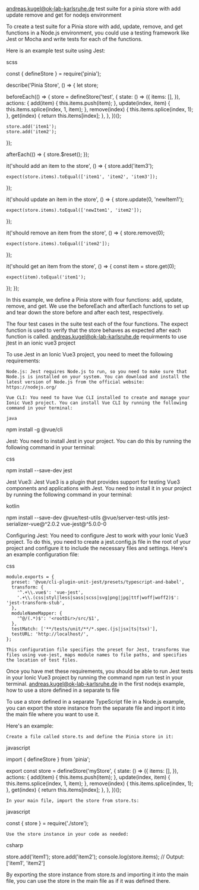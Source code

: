 andreas.kugel@ok-lab-karlsruhe.de
test suite for a pinia store with add update remove and get for nodejs environment

To create a test suite for a Pinia store with add, update, remove, and get functions in a Node.js environment, you could use a testing framework like Jest or Mocha and write tests for each of the functions.

Here is an example test suite using Jest:

scss

const { defineStore } = require('pinia');

describe('Pinia Store', () => {
  let store;

  beforeEach(() => {
    store = defineStore('test', {
      state: () => ({
        items: [],
      }),
      actions: {
        add(item) {
          this.items.push(item);
        },
        update(index, item) {
          this.items.splice(index, 1, item);
        },
        remove(index) {
          this.items.splice(index, 1);
        },
        get(index) {
          return this.items[index];
        },
      },
    })();

    store.add('item1');
    store.add('item2');
  });

  afterEach(() => {
    store.$reset();
  });

  it('should add an item to the store', () => {
    store.add('item3');

    expect(store.items).toEqual(['item1', 'item2', 'item3']);
  });

  it('should update an item in the store', () => {
    store.update(0, 'newItem1');

    expect(store.items).toEqual(['newItem1', 'item2']);
  });

  it('should remove an item from the store', () => {
    store.remove(0);

    expect(store.items).toEqual(['item2']);
  });

  it('should get an item from the store', () => {
    const item = store.get(0);

    expect(item).toEqual('item1');
  });
});

In this example, we define a Pinia store with four functions: add, update, remove, and get. We use the beforeEach and afterEach functions to set up and tear down the store before and after each test, respectively.

The four test cases in the suite test each of the four functions. The expect function is used to verify that the store behaves as expected after each function is called.
andreas.kugel@ok-lab-karlsruhe.de
requirments to use jtest in an ionic vue3 project

To use Jest in an Ionic Vue3 project, you need to meet the following requirements:

    Node.js: Jest requires Node.js to run, so you need to make sure that Node.js is installed on your system. You can download and install the latest version of Node.js from the official website: https://nodejs.org/

    Vue CLI: You need to have Vue CLI installed to create and manage your Ionic Vue3 project. You can install Vue CLI by running the following command in your terminal:

    java

npm install -g @vue/cli

Jest: You need to install Jest in your project. You can do this by running the following command in your terminal:

css

npm install --save-dev jest

Jest Vue3: Jest Vue3 is a plugin that provides support for testing Vue3 components and applications with Jest. You need to install it in your project by running the following command in your terminal:

kotlin

npm install --save-dev @vue/test-utils @vue/server-test-utils jest-serializer-vue@^2.0.2 vue-jest@^5.0.0-0

Configuring Jest: You need to configure Jest to work with your Ionic Vue3 project. To do this, you need to create a jest.config.js file in the root of your project and configure it to include the necessary files and settings. Here's an example configuration file:

css

    module.exports = {
      preset: '@vue/cli-plugin-unit-jest/presets/typescript-and-babel',
      transform: {
        '^.+\\.vue$': 'vue-jest',
        '.+\\.(css|styl|less|sass|scss|svg|png|jpg|ttf|woff|woff2)$': 'jest-transform-stub',
      },
      moduleNameMapper: {
        '^@/(.*)$': '<rootDir>/src/$1',
      },
      testMatch: ['**/tests/unit/**/*.spec.(js|jsx|ts|tsx)'],
      testURL: 'http://localhost/',
    };

    This configuration file specifies the preset for Jest, transforms Vue files using vue-jest, maps module names to file paths, and specifies the location of test files.

Once you have met these requirements, you should be able to run Jest tests in your Ionic Vue3 project by running the command npm run test in your terminal.
andreas.kugel@ok-lab-karlsruhe.de
in the first nodejs example, how to use a store defined in a separate ts file

To use a store defined in a separate TypeScript file in a Node.js example, you can export the store instance from the separate file and import it into the main file where you want to use it.

Here's an example:

    Create a file called store.ts and define the Pinia store in it:

javascript

import { defineStore } from 'pinia';

export const store = defineStore('myStore', {
  state: () => ({
    items: [],
  }),
  actions: {
    add(item) {
      this.items.push(item);
    },
    update(index, item) {
      this.items.splice(index, 1, item);
    },
    remove(index) {
      this.items.splice(index, 1);
    },
    get(index) {
      return this.items[index];
    },
  },
})();

    In your main file, import the store from store.ts:

javascript

const { store } = require('./store');

    Use the store instance in your code as needed:

csharp

store.add('item1');
store.add('item2');
console.log(store.items); // Output: ['item1', 'item2']

By exporting the store instance from store.ts and importing it into the main file, you can use the store in the main file as if it was defined there.

